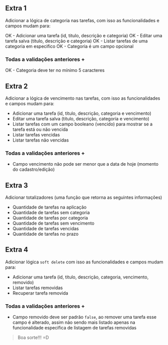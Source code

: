 ## Extra 1

Adicionar a lógica de categoria nas tarefas, com isso as funcionalidades e campos mudam para:

OK - Adicionar uma tarefa (id, titulo, descrição e categoria)
OK - Editar uma tarefa salva (titulo, descrição e categoria)
OK - Listar tarefas de uma categoria em especifico
OK - Categoria é um campo opcional

### Todas a validações anteriores +
OK - Categoria deve ter no mínimo 5 caracteres

## Extra 2

Adicionar a lógica de vencimento nas tarefas, com isso as funcionalidades e campos mudam para:

- Adicionar uma tarefa (id, titulo, descrição, categoria e vencimento)
- Editar uma tarefa salva (titulo, descrição, categoria e vencimento)
- Listar tarefas com um campo booleano (vencido) para mostrar se a tarefa está ou não vencida
- Listar tarefas vencidas
- Listar tarefas não vencidas

### Todas a validações anteriores +
- Campo vencimento não pode ser menor que a data de hoje (momento do cadastro/edição)

## Extra 3

Adicionar totalizadores (uma função que retorna as seguintes informações)

- Quantidade de tarefas na aplicação
- Quantidade de tarefas sem categoria
- Quantidade de tarefas por categoria
- Quantidade de tarefas sem vencimento
- Quantidade de tarefas vencidas
- Quantidade de tarefas no prazo

## Extra 4

Adicionar lógica `soft delete` com isso as funcionalidades e campos mudam para:

- Adicionar uma tarefa (id, titulo, descrição, categoria, vencimento, removido)
- Listar tarefas removidas
- Recuperar tarefa removida

### Todas a validações anteriores +
- Campo removido deve ser padrão `false`, ao remover uma tarefa esse campo é alterado, assim não sendo mais listado apenas na funcionalidade especifica de listagem de tarefas removidas


> Boa sorte!!! =D
